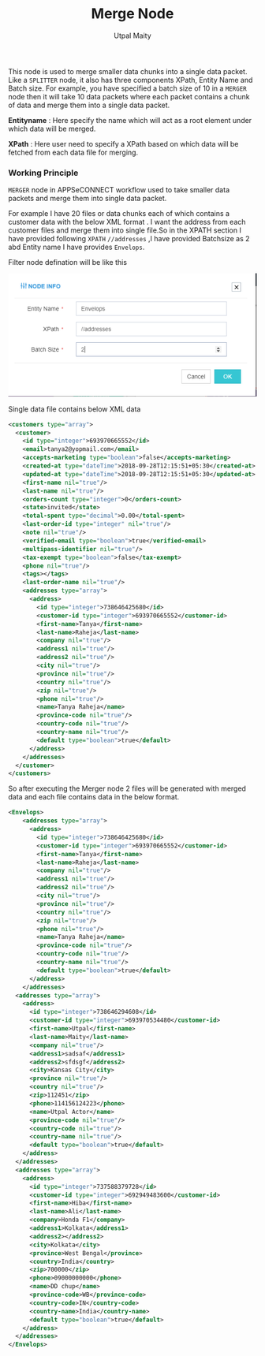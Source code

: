 ﻿---
title: "Merge Node"
toc: true
tag: developers
category: "Workflow"
author: "Utpal Maity"
menus: 
    nodeandlinks:
        icon: fa fa-link
        title: "Working with Merger" 
        identifier: nodemerger
---
This node is used to merge smaller data chunks into a single data packet. Like a `SPLITTER` node, it also has three components XPath, Entity Name and Batch size. For example, you have specified a batch size of 10 in a `MERGER` node then it will take 10 data packets where each packet contains a chunk of data and merge them into a single data packet.

**Entityname** : Here specify the name which will act as a root element under which data will be merged.

**XPath** : Here user need to specify a XPath based on which data will be fetched from each data file for merging.

### Working Principle

`MERGER` node in APPSeCONNECT workflow used to take smaller data packets and merge them into single data packet.

For example I have 20 files or data chunks each of which contains a customer data with the below XML format . I want the address from each customer files and merge them into single file.So in the XPATH section I have provided 
following `XPATH` `//addresses` ,I have provided Batchsize as 2 abd Entity name I have provides `Envelops`.

Filter node defination  will be like this

![Merger](/staticfiles/workflow-management/media/Merger/Merger.PNG)

Single data file contains below XML data

``` XML
<customers type="array">
  <customer>
    <id type="integer">693970665552</id>
    <email>tanya2@yopmail.com</email>
    <accepts-marketing type="boolean">false</accepts-marketing>
    <created-at type="dateTime">2018-09-28T12:15:51+05:30</created-at>
    <updated-at type="dateTime">2018-09-28T12:15:51+05:30</updated-at>
    <first-name nil="true"/>
    <last-name nil="true"/>
    <orders-count type="integer">0</orders-count>
    <state>invited</state>
    <total-spent type="decimal">0.00</total-spent>
    <last-order-id type="integer" nil="true"/>
    <note nil="true"/>
    <verified-email type="boolean">true</verified-email>
    <multipass-identifier nil="true"/>
    <tax-exempt type="boolean">false</tax-exempt>
    <phone nil="true"/>
    <tags></tags>
    <last-order-name nil="true"/>
    <addresses type="array">
      <address>
        <id type="integer">738646425680</id>
        <customer-id type="integer">693970665552</customer-id>
        <first-name>Tanya</first-name>
        <last-name>Raheja</last-name>
        <company nil="true"/>
        <address1 nil="true"/>
        <address2 nil="true"/>
        <city nil="true"/>
        <province nil="true"/>
        <country nil="true"/>
        <zip nil="true"/>
        <phone nil="true"/>
        <name>Tanya Raheja</name>
        <province-code nil="true"/>
        <country-code nil="true"/>
        <country-name nil="true"/>
        <default type="boolean">true</default>
      </address>
    </addresses>
  </customer>
</customers>
```

So after executing the Merger node 2 files will be generated with merged data and each file contains data in the below format.

``` XML
<Envelops>
    <addresses type="array">
      <address>
        <id type="integer">738646425680</id>
        <customer-id type="integer">693970665552</customer-id>
        <first-name>Tanya</first-name>
        <last-name>Raheja</last-name>
        <company nil="true"/>
        <address1 nil="true"/>
        <address2 nil="true"/>
        <city nil="true"/>
        <province nil="true"/>
        <country nil="true"/>
        <zip nil="true"/>
        <phone nil="true"/>
        <name>Tanya Raheja</name>
        <province-code nil="true"/>
        <country-code nil="true"/>
        <country-name nil="true"/>
        <default type="boolean">true</default>
      </address>
    </addresses>
  <addresses type="array">
    <address>
      <id type="integer">738646294608</id>
      <customer-id type="integer">693970534480</customer-id>
      <first-name>Utpal</first-name>
      <last-name>Maity</last-name>
      <company nil="true"/>
      <address1>sadsaf</address1>
      <address2>sfdsgf</address2>
      <city>Kansas City</city>
      <province nil="true"/>
      <country nil="true"/>
      <zip>112451</zip>
      <phone>114156124223</phone>
      <name>Utpal Actor</name>
      <province-code nil="true"/>
      <country-code nil="true"/>
      <country-name nil="true"/>
      <default type="boolean">true</default>
    </address>
  </addresses>
  <addresses type="array">
    <address>
      <id type="integer">737588379728</id>
      <customer-id type="integer">692949483600</customer-id>
      <first-name>Hiba</first-name>
      <last-name>Ali</last-name>
      <company>Honda F1</company>
      <address1>Kolkata</address1>
      <address2></address2>
      <city>Kolkata</city>
      <province>West Bengal</province>
      <country>India</country>
      <zip>700000</zip>
      <phone>09000000000</phone>
      <name>DD chup</name>
      <province-code>WB</province-code>
      <country-code>IN</country-code>
      <country-name>India</country-name>
      <default type="boolean">true</default>
    </address>
  </addresses>
</Envelops>

```